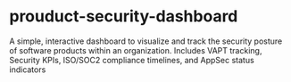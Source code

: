 # prouduct-security-dashboard
A simple, interactive dashboard to visualize and track the security posture of software products within an organization.  Includes VAPT tracking, Security KPIs, ISO/SOC2 compliance timelines, and AppSec status indicators
